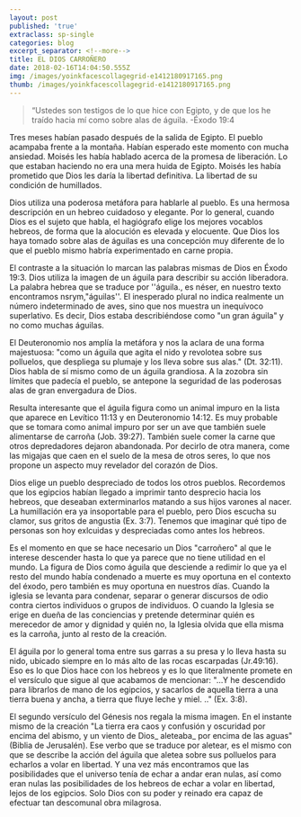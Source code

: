```yaml
---
layout: post
published: 'true'
extraclass: sp-single
categories: blog
excerpt_separator: <!--more-->
title: EL DIOS CARROÑERO
date: 2018-02-16T14:04:50.555Z
img: /images/yoinkfacescollagegrid-e1412180917165.png
thumb: /images/yoinkfacescollagegrid-e1412180917165.png
---
```

>  “Ustedes son testigos de lo que hice con Egipto, y de que los he traído hacia mí como sobre alas de águila. -Éxodo 19:4 

Tres meses habían pasado después de la salida de Egipto. El pueblo acampaba frente a la montaña. Habían esperado este momento con mucha ansiedad. Moisés les había hablado acerca de la promesa de liberación. Lo que estaban haciendo no era una mera huida de Egipto. Moisés les había prometido que Dios les daría la libertad definitiva. La libertad de su condición de humillados. 

Dios utiliza una poderosa metáfora para hablarle al pueblo. Es una hermosa descripción en un hebreo cuidadoso y elegante. Por lo general, cuando Dios es el sujeto que habla, el hagiógrafo elige los mejores vocablos hebreos, de forma que la alocución es elevada y elocuente. Que Dios los haya tomado sobre alas de águilas es una concepción muy diferente de lo que el pueblo mismo habría experimentado en carne propia. 

El contraste a la situación lo marcan las palabras mismas de Dios en Éxodo 19:3.  Dios utiliza la imagen de un águila para describir su acción liberadora. La palabra hebrea que se traduce por ''águila., es néser, en nuestro texto encontramos nsrym,"águilas''. El inesperado plural no indica realmente un número indeterminado de aves, sino que nos muestra un inequívoco superlativo. Es decir, Dios estaba describiéndose como "un gran águila" y no como muchas águilas. 

El Deuteronomio nos amplía la metáfora y nos la aclara de una forma majestuosa: "como un águila que agita el nido y revolotea sobre sus polluelos, que despliega su plumaje y los lleva sobre sus alas." (Dt. 32:11). Dios habla de sí mismo como de un águila grandiosa. A la zozobra sin límites que padecía el pueblo, se antepone la seguridad de las poderosas alas de gran envergadura de Dios. 

Resulta interesante que el águila figura como un animal impuro en la lista que aparece en Levítico 11:13 y en Deuteronomio 14:12. Es muy probable que se tomara como animal impuro por ser un ave que también suele alimentarse de carroña (Job. 39:27). También suele comer la carne que otros depredadores dejaron abandonada. Por decirlo de otra manera, come las migajas que caen en el suelo de la mesa de otros seres, lo que nos propone un aspecto muy revelador del corazón de Dios. 

Dios elige un pueblo despreciado de todos los otros pueblos. Recordemos que los egipcios habían llegado a imprimir tanto desprecio hacia los hebreos, que deseaban exterminarlos matando a sus hijos varones al nacer. La humillación era ya insoportable para el pueblo, pero Dios escucha su clamor, sus gritos de angustia (Ex. 3:7). Tenemos que imaginar qué tipo de personas son hoy exlcuidas y despreciadas como antes los hebreos. 

Es el momento en que se hace necesario un Dios "carroñero" al que le interese descender hasta lo que ya parece que no tiene utilidad en el mundo. La figura de Dios como águila que desciende a redimir lo que ya el resto del mundo había condenado a muerte es muy oportuna en el contexto del éxodo, pero también es muy oportuna en nuestros días. Cuando la iglesia se levanta para condenar, separar o generar discursos de odio contra ciertos individuos o grupos de individuos. O cuando la Iglesia se erige en dueña de las conciencias y pretende determinar quién es merecedor de amor y dignidad y quién no, la Iglesia olvida que ella misma es la carroña, junto al resto de la creación. 

El águila por lo general toma entre sus garras a su presa y lo lleva hasta su nido, ubicado siempre en lo más alto de las rocas escarpadas (Jr.49:16). Eso es lo que Dios hace con los hebreos y es lo que literalmente promete en el versículo que sigue al que acabamos de mencionar: "...Y he descendido para librarlos de mano de los egipcios, y sacarlos de aquella tierra a una tierra buena y ancha, a tierra que fluye leche y miel. .." (Ex. 3:8).

El segundo versículo del Génesis nos regala la misma imagen. En el instante mismo de la creación "La tierra era caos y confusión y oscuridad por encima del abismo, y un viento de Dios_ aleteaba_ por encima de las aguas" (Biblia de Jerusalén). Ese verbo que se traduce por aletear, es el mismo con que se describe la acción del águila que aletea sobre sus polluelos para echarlos a volar en libertad. Y una vez más encontramos que las posibilidades que el universo tenía de echar a andar eran nulas, así como eran nulas las posibilidades de los hebreos de echar a volar en libertad, lejos de los egipcios. Solo Dios con su poder y reinado era capaz de efectuar tan descomunal obra milagrosa.
